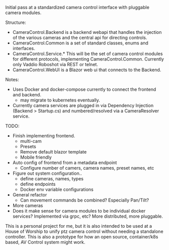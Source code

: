 Initial pass at a standardized camera control interface with pluggable camera modules. 

Structure:
- CameraControl.Backend is a backend webapi that handles the injection of the various cameras and the central api for directing controls.
- CameraControl.Common is a set of standard classes, enums and interfaces.
- CameraControl.Service.* This will be the set of camera control modules for different protocols, implementing CameraControl.Common. Currently only Vaddio Roboshot via REST or telnet. 
- CameraControl.WebUI is a Blazor web ui that connects to the Backend.

Notes:
- Uses Docker and docker-compose currently to connect the frontend and backend. 
  - may migrate to kubernetes eventually.
- Currently camera services are plugged in via Dependency Injection (Backend > Startup.cs) and numbered/resolved via a CameraResolver service.



TODO:
- Finish implementing frontend.
  - multi-cam
  - Presets
  - Remove default blazor template
  - Mobile friendly
- Auto config of frontend from a metadata endpoint
  - Configure number of camers, camera names, preset names, etc
- Figure out system configuration..
  - define cameras, names, types
  - define endpoints
  - Docker env variable configurations
- General refactor
  - Can movement commands be combined? Especially Pan/Tilt?
- More cameras
- Does it make sense for camera modules to be individual docker services? Implemented via grpc, etc? More distributed, more pluggable. 


This is a personal project for me, but it is also intended to be used at a House of Worship to unify ptz camera control without needing a standalone controller. This is also a prototype for how an open source, container/k8s based, AV Control system might work. 